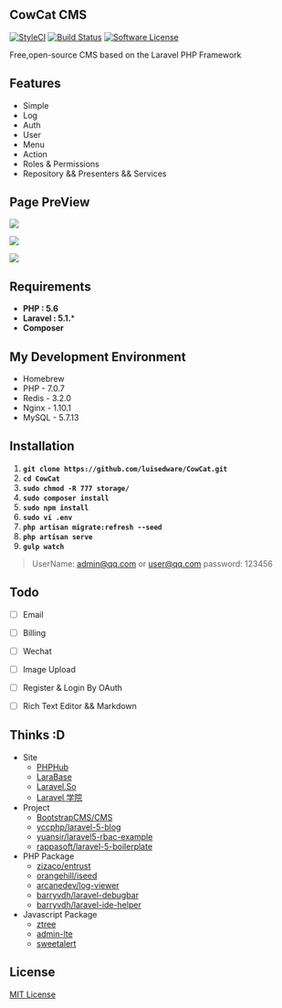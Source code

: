 ## CowCat CMS

[![StyleCI](https://styleci.io/repos/60775510/shield)](https://styleci.io/repos/54703399)
[![Build Status](https://img.shields.io/travis/Hifone/Hifone/master.svg?style=flat-square)](https://travis-ci.org/Hifone/Hifone)
[![Software License](https://img.shields.io/badge/license-MIT-brightgreen.svg?style=flat-square)](LICENSE)

Free,open-source CMS based on the Laravel PHP Framework

## Features

* Simple
* Log
* Auth
* User
* Menu
* Action
* Roles & Permissions
* Repository && Presenters && Services

## Page PreView


<!-- ![](http://o93kt6djh.bkt.clouddn.com/cowcat-1.Login.png) -->

![](http://o93kt6djh.bkt.clouddn.com/cowcat-2.Index.png)

![](http://o93kt6djh.bkt.clouddn.com/cowcat-3.Menu.png)

![](http://o93kt6djh.bkt.clouddn.com/cowcat-4.Log.png)

<!-- ![](http://o93kt6djh.bkt.clouddn.com/cowcat-5.Permission.png) -->

<!-- ![](http://o93kt6djh.bkt.clouddn.com/cowcat-6.Assocate.png) -->


## Requirements

- **PHP : 5.6**
- **Laravel : 5.1.***
- **Composer**

## My Development Environment

- Homebrew
- PHP - 7.0.7
- Redis - 3.2.0
- Nginx - 1.10.1
- MySQL - 5.7.13

## Installation

1. **`git clone https://github.com/luisedware/CowCat.git`**
1. **`cd CowCat`**
1. **`sudo chmod -R 777 storage/`**
1. **`sudo composer install`**
1. **`sudo npm install`**
1. **`sudo vi .env`**
1. **`php artisan migrate:refresh --seed`**
1. **`php artisan serve`**
1. **`gulp watch`**

> UserName: admin@qq.com or user@qq.com
> password: 123456

## Todo

- [ ] Email
- [ ] Billing
- [ ] Wechat
- [ ] Image Upload
- [ ] Register & Login By OAuth
- [ ] Rich Text Editor && Markdown


## Thinks :D

- Site
	- [PHPHub](https://phphub.org/)
	- [LaraBase](http://laravelbase.com/)
	- [Laravel.So](http://laravel.so/)
	- [Laravel 学院](http://laravelacademy.org/)
- Project
	- [BootstrapCMS/CMS](https://github.com/BootstrapCMS/CMS)
	- [yccphp/laravel-5-blog](https://github.com/yccphp/laravel-5-blog)
	- [yuansir/laravel5-rbac-example](https://github.com/yuansir/laravel5-rbac-example)
	- [rappasoft/laravel-5-boilerplate](https://github.com/rappasoft/laravel-5-boilerplate)
- PHP Package
	- [zizaco/entrust](https://github.com/Zizaco/entrust)
	- [orangehill/iseed](https://github.com/orangehill/iseed)
	- [arcanedev/log-viewer](https://packagist.org/packages/arcanedev/log-viewer)
	- [barryvdh/laravel-debugbar](https://github.com/barryvdh/laravel-debugbar)
	- [barryvdh/laravel-ide-helper](https://github.com/barryvdh/laravel-ide-helper)
- Javascript Package
	- [ztree](https://github.com/uibox/ztree)
	- [admin-lte](http://github.com/almasaeed2010/AdminLTE)
	- [sweetalert](https://github.com/t4t5/sweetalert)


## License

[MIT License](http://opensource.org/licenses/MIT)


